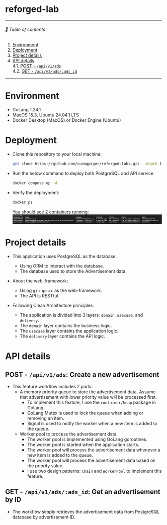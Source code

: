 # reforged-lab

<hr>

###### 🌈 Table of contents

1. [Environment](#environment)
2. [Deployment](#deployment)
3. [Project details](#project-details)
4. [API details](#api-details)<br>
  4.1. [POST - `/api/v1/ads`](#post---apiv1ads-create-a-new-advertisement)<br>
  4.2. [GET - `/api/v1/ads/:ads_id`](#get---apiv1adsads_id-get-an-advertisement-by-id)

<hr>

# Environment

- GoLang 1.24.1
- MacOS 15.3, Ubuntu 24.04.1 LTS
- Docker Desktop (MacOS) or Docker Engine (Ubuntu)

# Deployment

- Clone this repository to your local machine:
    ```bash
    git clone https://github.com/cuongpiger/reforged-labs.git --depth 1 && cd reforged-labs
    ```

- Run the below command to deploy both PostgreSQL and API service:
    ```bash
    docker compose up -d
    ```

- Verify the deployment:
    ```bash
    docker ps
    ```
  You should see 2 containers running:
  ![docker-ps](./assets/01.png)

# Project details

- This application uses PostgreSQL as the database.
    - Using ORM to interact with the database.
    - The database used to store the Advertisement data.

- About the web-framework:
    - Using `gin-gonic` as the web-framework.
    - The API is RESTful.

- Following Clean Architecture principles.
    - The application is divided into 3 layers: `domain`, `usecase`, and `delivery`.
    - The `domain` layer contains the business logic.
    - The `usecase` layer contains the application logic.
    - The `delivery` layer contains the API logic.


# API details
## POST - `/api/v1/ads`: Create a new advertisement
- This feature workflow includes 2 parts:
  - A memory priority queue to store the advertisement data. Assume that advertisement with lower priority value will be processed first.
    - To implement this feature, I use the `container/heap` package in GoLang.
    - GoLang Mutex is used to lock the queue when adding or removing an item.
    - Signal is used to notify the worker when a new item is added to the queue.
  - Worker pool to process the advertisement data.
    - The worker pool is implemented using GoLang goroutines.
    - The worker pool is started when the application starts.
    - The worker pool will process the advertisement data whenever a new item is added to the queue.
    - The worker pool will process the advertisement data based on the priority value.
    - I use two design patterns: `Chain` and `WorkerPool` to implement this feature.

## GET - `/api/v1/ads/:ads_id`: Get an advertisement by ID
- The workflow simply retrieves the advertisement data from PostgreSQL database by advertisement ID.

